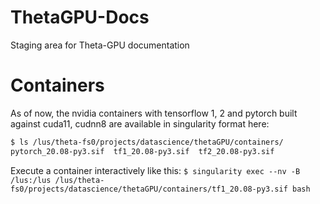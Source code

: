 # ThetaGPU-Docs
Staging area for Theta-GPU documentation



# Containers

As of now, the nvidia containers with tensorflow 1, 2 and pytorch built against cuda11, cudnn8 are available in singularity format here:

```bash
$ ls /lus/theta-fs0/projects/datascience/thetaGPU/containers/
pytorch_20.08-py3.sif  tf1_20.08-py3.sif  tf2_20.08-py3.sif
```

Execute a container interactively like this:
`$ singularity exec --nv -B /lus:/lus /lus/theta-fs0/projects/datascience/thetaGPU/containers/tf1_20.08-py3.sif bash`
